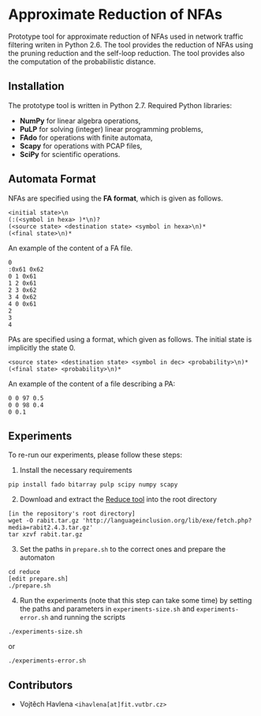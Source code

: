 # Approximate Reduction of NFAs

Prototype tool for approximate reduction of NFAs used in network traffic
filtering writen in Python 2.6. The tool provides the reduction of NFAs using the pruning reduction
and the self-loop reduction. The tool provides also the computation of the
probabilistic distance.

## Installation
The prototype tool is written in Python 2.7. Required Python libraries:
 - **NumPy** for linear algebra operations,
 - **PuLP** for solving (integer) linear programming problems,
 - **FAdo** for operations with finite automata,
 - **Scapy** for operations with PCAP files,
 - **SciPy** for scientific operations.

## Automata Format
NFAs are specified using the **FA format**, which is given as follows.
```
<initial state>\n
(:(<symbol in hexa> )*\n)?
(<source state> <destination state> <symbol in hexa>\n)*
(<final state>\n)*
```
An example of the content of a FA file.
```
0
:0x61 0x62
0 1 0x61
1 2 0x61
2 3 0x62
3 4 0x62
4 0 0x61
2
3
4
```

PAs are specified using a format, which given as follows. The initial
state is implicitly the state 0.
```
<source state> <destination state> <symbol in dec> <probability>\n)*
(<final state> <probability>\n)*
```
An example of the content of a file describing a PA:
```
0 0 97 0.5
0 0 98 0.4
0 0.1
```

## Experiments
To re-run our experiments, please follow these steps:

1. Install the necessary requirements
```
pip install fado bitarray pulp scipy numpy scapy
```
2. Download and extract the [Reduce tool](http://languageinclusion.org/doku.php?id=tools) into the root directory
```
[in the repository's root directory]
wget -O rabit.tar.gz 'http://languageinclusion.org/lib/exe/fetch.php?media=rabit2.4.3.tar.gz'
tar xzvf rabit.tar.gz
```
3. Set the paths in `prepare.sh` to the correct ones and prepare the automaton
```
cd reduce
[edit prepare.sh]
./prepare.sh
```
4. Run the experiments (note that this step can take some time) by setting the paths and parameters in `experiments-size.sh` and `experiments-error.sh` and running the scripts
```
./experiments-size.sh
```
or
```
./experiments-error.sh
```

## Contributors
- Vojtěch Havlena `<ihavlena[at]fit.vutbr.cz>`
